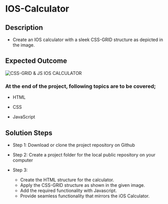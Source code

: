 # IOS-Calculator


## Description

- Create an IOS calculator with a sleek CSS-GRID structure as depicted in the image.

## Expected Outcome

![CSS-GRID & JS IOS CALCULATOR](./assets/img/003.gif)

### At the end of the project, following topics are to be covered;

- HTML

- CSS

- JavaScript

## Solution Steps

- Step 1: Download or clone the project repository on Github

- Step 2: Create a project folder for the local public repository on your computer

- Step 3:
  - Create the HTML structure for the calculator.
  - Apply the CSS-GRID structure as shown in the given image.
  - Add the required functionality with Javascript.
  - Provide seamless functionality that mirrors the iOS Calculator.
